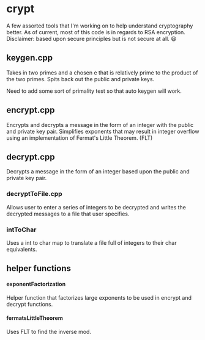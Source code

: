 # crypt

A few assorted tools that I'm working on to help understand cryptography better. As of current, most of this code is in regards to RSA encryption. Disclaimer: based upon secure principles but is not secure at all. 😆


## keygen.cpp

Takes in two primes and a chosen e that is relatively prime to the product of the two primes. Spits back out the public and private keys.

Need to add some sort of primality test so that auto keygen will work.

## encrypt.cpp

Encrypts and decrypts a message in the form of an integer with the public and private key pair. Simplifies exponents that may result in integer overflow using an implementation of Fermat's Little Theorem. (FLT)

## decrypt.cpp

Decrypts a message in the form of an integer based upon the public and private key pair.

### decryptToFile.cpp

Allows user to enter a series of integers to be decrypted and writes the decrypted messages to a file that user specifies.

### intToChar

Uses a int to char map to translate a file full of integers to their char equivalents. 

## helper functions

#### exponentFactorization

Helper function that factorizes large exponents to be used in encrypt and decrypt functions.

#### fermatsLittleTheorem

Uses FLT to find the inverse mod.

